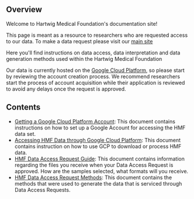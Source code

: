 ## Overview

Welcome to Hartwig Medical Foundation's documentation site! 

This page is meant as a resource to researchers who are requested access to our data. To make a data request please visit our [main site](https://www.hartwigmedicalfoundation.nl/en/applying-for-data/)

Here you'll find instructions on data access, data interpretation and data generation methods used within the Hartwig Medical Foundation

Our data is currently hosted on the [Google Cloud Platform](https://cloud.google.com/), so please start by reviewing the account creation process. 
We recommend researchers start the process of account acquisition while their application is reviewed to avoid any delays once the request is approved.

## Contents

* [Getting a Google Cloud Platform Account](getting-a-Google-account.md): This document contains instructions on how to set up a Google Account for accessing the HMF data set.
* [Accessing HMF Data through Google Cloud Platform](accessing-hmf-data-through-gcp.md): This document contains instruction on how to use GCP to download or process HMF data. 
* [HMF Data Access Request Guide](data-access-request-guide.md): This document contains information regarding the files you receive when your Data Access Request is approved. How are the samples selected, what formats will you receive.
* [HMF Data Access Request Methods](data-access-request-methods.md): This document contains the methods that were used to generate the data that is serviced through Data Access Requests.
